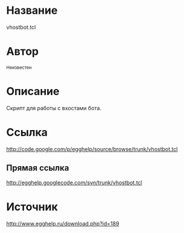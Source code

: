 # Название #
vhostbot.tcl


# Автор #
<sup>Неизвестен</sup>


# Описание #
Скрипт для работы с вхостами бота.


# Ссылка #
http://code.google.com/p/egghelp/source/browse/trunk/vhostbot.tcl

## Прямая ссылка ##
http://egghelp.googlecode.com/svn/trunk/vhostbot.tcl


# Источник #
http://www.egghelp.ru/download.php?id=189

